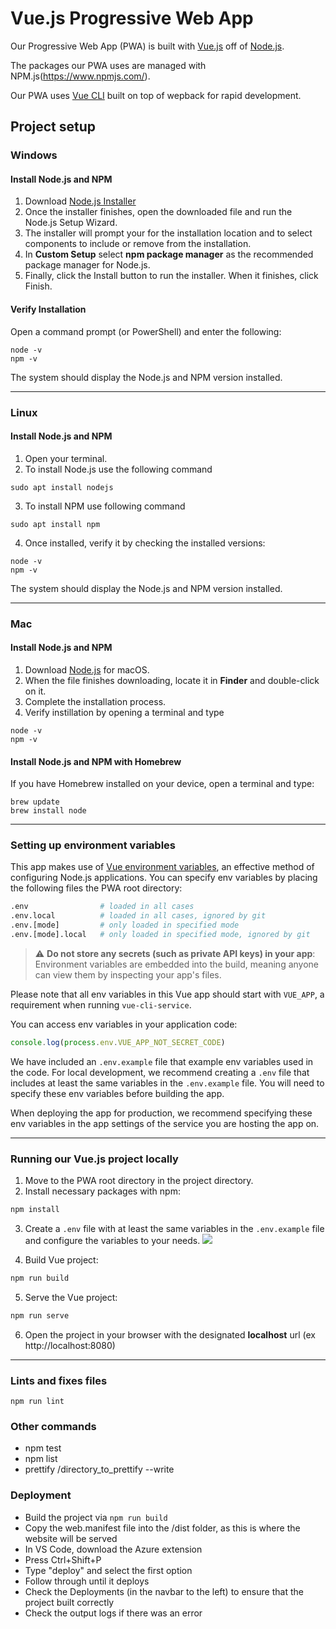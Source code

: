 # Vue.js Progressive Web App

Our Progressive Web App (PWA) is built with [Vue.js](https://vuejs.org/) off of [Node.js](https://nodejs.org/en/). 

The packages our PWA uses are managed with NPM.js(https://www.npmjs.com/).

Our PWA uses [Vue CLI](https://cli.vuejs.org/guide/) built on top of wepback for rapid development.

## Project setup
### Windows
#### Install Node.js and NPM
1) Download [Node.js Installer](https://nodejs.org/en/download/)
2) Once the installer finishes, open the downloaded file and run the Node.js Setup Wizard.
3) The installer will prompt your for the installation location and to select components to include or remove from the installation.
4) In **Custom Setup** select **npm package manager** as the recommended package manager for Node.js.
5) Finally, click the Install button to run the installer. When it finishes, click Finish.

#### Verify Installation
Open a command prompt (or PowerShell) and enter the following:
```
node -v
npm -v
```
The system should display the Node.js and NPM version installed.
***
### Linux
#### Install Node.js and NPM
1) Open your terminal.
2) To install Node.js use the following command
```
sudo apt install nodejs
```
3) To install NPM use following command
```
sudo apt install npm
```
4) Once installed, verify it by checking the installed versions:
```
node -v
npm -v
```
The system should display the Node.js and NPM version installed.
***
### Mac
#### Install Node.js and NPM
1) Download [Node.js](https://nodejs.org/en/download/) for macOS.
2) When the file finishes downloading, locate it in **Finder** and double-click on it.
3) Complete the installation process. 
4) Verify instillation by opening a terminal and type
```
node -v
npm -v
```
#### Install Node.js and NPM with Homebrew
If you have Homebrew installed on your device, open a terminal and type:
```
brew update
brew install node
```
***

### Setting up environment variables
This app makes use of [Vue environment variables](https://cli.vuejs.org/guide/mode-and-env.html), an effective method of configuring Node.js applications. You can specify env variables by placing the following files the PWA root directory: 

```sh
.env                # loaded in all cases
.env.local          # loaded in all cases, ignored by git
.env.[mode]         # only loaded in specified mode
.env.[mode].local   # only loaded in specified mode, ignored by git
```
> :warning: **Do not store any secrets (such as private API keys) in your app**: Environment variables are embedded into the build, meaning anyone can view them by inspecting your app's files.



Please note that all env variables in this Vue app should start with `VUE_APP`, a requirement when running `vue-cli-service`.

You can access env variables in your application code:

```js
console.log(process.env.VUE_APP_NOT_SECRET_CODE)
```

We have included an `.env.example` file that example env variables used in the code.  For local development, we recommend creating a `.env` file that includes at least the same variables in the `.env.example` file. You will need to specify these env variables before building the app.

When deploying the app for production, we recommend specifying these env variables in the app settings of the service you are hosting the app on.
***
### Running our Vue.js project locally
1) Move to the PWA root directory in the project directory.
2) Install necessary packages with npm:
```sh
npm install
```
3) Create a `.env` file with at least the same variables in the `.env.example` file and configure the variables to your needs.
![](envExample.gif)

4) Build Vue project:

```sh
npm run build
```

5) Serve the Vue project:

```sh
npm run serve
```
6) Open the project in your browser with the designated **localhost** url (ex http://localhost:8080) 

***
### Lints and fixes files
```
npm run lint
```

### Other commands
- npm test
- npm list
- prettify /directory_to_prettify --write


### Deployment
- Build the project via `npm run build`
- Copy the web.manifest file into the /dist folder, as this is where the website will be served
- In VS Code, download the Azure extension
- Press Ctrl+Shift+P
- Type "deploy" and select the first option
- Follow through until it deploys
- Check the Deployments (in the navbar to the left) to ensure that the project built correctly
- Check the output logs if there was an error
